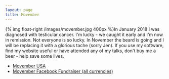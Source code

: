 ```yaml
---
layout: page
title: Movember
---
```


{% img float-right /images/movember.jpg 400px %}In January 2018 I was diagnosed with testicular cancer. I'm lucky - we caught it early and I'm now in remission. Not everyone is so lucky. In November the beard is going and I will be replacing it with a glorious tache (sorry Jen). If you use my software, find my website useful or have attended any of my talks, don't buy me a beer - help save some lives.

* [Movember USA](https://mobro.co/grahamgilbert1985
)
* [Movember Facebook Fundraiser (all currencies)](https://www.facebook.com/donate/697687617358739/)
